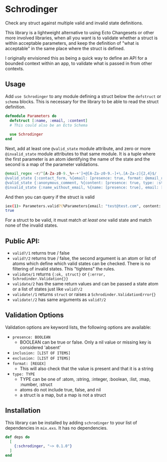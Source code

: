 # Schrodinger

Check any struct against multiple valid and invalid state definitions.

This library is a lightweight alternative to using Ecto Changesets or other more involved libraries, when all you want is to validate whether a struct is within acceptable parameters, and keep the definition of "what is acceptable" in the same place where the struct is defined.

I originally envisioned this as being a quick way to define an API for a bounded context within an app, to validate what is passed in from other contexts.

## Usage

Add `use Schrodinger` to any module defining a struct below the `defstruct` or `schema` blocks. This is necessary for the library to be able to read the struct definition.

```elixir
defmodule Parameters do
  defstruct [:name, :email, :content]
  # This could also be an Ecto Schema
  
  use Schrodinger
end
```

Next, add at least one `@valid_state` module attribute, and zero or more `@invalid_state` module attributes to that same module. It is a tuple where the first parameter is an atom identifying the name of the state and the second is a map of the parameter validations.

```elixir
@email_regex ~r/^[A-Za-z0-9._%+-+']+@[A-Za-z0-9.-]+\.[A-Za-z]{2,4}$/
@valid_state {:contact_form, %{email: [presence: true, format: @email_regex], content: [presence: true, type: :string]}}
@valid_state {:anonymous_comment, %{content: [presence: true, type: :string]}}
@invalid_state {:name_without_email, %{name: [presence: true], email: [presence: false]}}
```

And then you can query if the struct is valid

```bash
iex(1)> Parameters.valid?(%Parameters{email: "test@test.com", content: "THIS IS CONTENT"})
true
```

For a struct to be valid, it must match _at least one_ valid state and match none of the invalid states.

## Public API:

- `valid?/1` returns true / false
- `valid?/2` returns true / false, the second argument is an atom or list of atoms which define which valid states can be checked. There is no filtering of invalid states. This "tightens" the rules.
- `validate/1` returns `{:ok, struct}` or `{:error, Schrodinder.Validation{}}` 
- `validate/2` has the same return values and can be passed a state atom or a list of states just like `valid?/2`
- `validate!/1` returns `struct` or raises a `Schrodinder.ValidationError{}` 
- `validate!/2` has same arguments as `valid?/2`

## Validation Options

Validation options are keyword lists, the following options are available:

- `presence: BOOLEAN`
  - BOOLEAN can be true or false. Only a nil value or missing key is considered 'absent'
- `inclusion: [LIST OF ITEMS]`
- `exclusion: [LIST OF ITEMS]`
- `format: [REGEX]`
  - This will also check that the value is present and that it is a string
- `type: TYPE`
  - TYPE can be one of :atom, :string, :integer, :boolean, :list, :map, :number, :struct
  - atoms do not include true, false, and nil
  - a struct is a map, but a map is not a struct

## Installation

This library can be installed by adding `schrodinger` to your list of dependencies in `mix.exs`. It has no dependencies.

```elixir
def deps do
  [
    {:schrodinger, "~> 0.1.0"}
  ]
end
```
